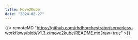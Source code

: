 ```yaml
---
title: Move2Kube
date: "2024-02-27"
---
```


{{< remoteMD "https://github.com/rhdhorchestrator/serverless-workflows/blob/v1.3.x/move2kube/README.md?raw=true" >}}
